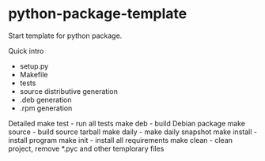 python-package-template
=======================

Start template for python package.

Quick intro
* setup.py
* Makefile
* tests
* source distributive generation
* .deb generation
* .rpm generation


Detailed
make test - run all tests
make deb - build Debian package
make source - build source tarball
make daily - make daily snapshot
make install - install program
make init - install all requirements
make clean - clean project, remove *.pyc and other templorary files
